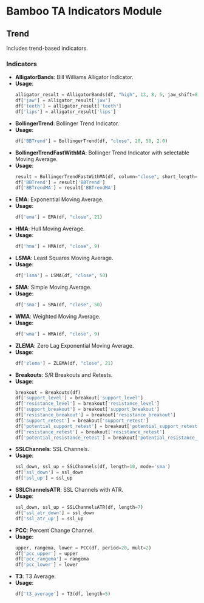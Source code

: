# Bamboo TA Indicators Module

## Trend

Includes trend-based indicators.

### Indicators

- **AlligatorBands**: Bill Williams Alligator Indicator.
- **Usage**: 
    ```python
    alligator_result = AlligatorBands(df, "high", 13, 8, 5, jaw_shift=8, teeth_shift=5, lips_shift=3)
    df['jaw'] = alligator_result['jaw']
    df['teeth'] = alligator_result['teeth']
    df['lips'] = alligator_result['lips']
    ```
- **BollingerTrend**: Bollinger Trend Indicator.
- **Usage**: 
    ```python
    df['BBTrend'] = BollingerTrend(df, "close", 20, 50, 2.0)
    ```
- **BollingerTrendFastWithMA**: Bollinger Trend Indicator with selectable Moving Average.
- **Usage**: 
    ```python
    result = BollingerTrendFastWithMA(df, column="close", short_length=10, long_length=50, short_stddev=1.0, long_stddev=2.0, ma_type="SMA", ma_length=14)
    df['BBTrend'] = result['BBTrend']
    df['BBTrendMA'] = result['BBTrendMA']
    ```
- **EMA**: Exponential Moving Average.
- **Usage**: 
    ```python
    df['ema'] = EMA(df, "close", 21)
    ```
- **HMA**: Hull Moving Average.
- **Usage**: 
    ```python
    df['hma'] = HMA(df, "close", 9)
    ```
- **LSMA**: Least Squares Moving Average.
- **Usage**: 
    ```python
    df['lsma'] = LSMA(df, "close", 50)
    ```
- **SMA**: Simple Moving Average.
- **Usage**: 
    ```python
    df['sma'] = SMA(df, "close", 50)
    ```
- **WMA**: Weighted Moving Average.
- **Usage**: 
    ```python
    df['wma'] = WMA(df, "close", 9)
    ```
- **ZLEMA**: Zero Lag Exponential Moving Average.
- **Usage**: 
    ```python
    df['zlema'] = ZLEMA(df, "close", 21)
    ```
- **Breakouts**: S/R Breakouts and Retests.
- **Usage**: 
    ```python
    breakout = Breakouts(df)
    df['support_level'] = breakout['support_level']
    df['resistance_level'] = breakout['resistance_level']
    df['support_breakout'] = breakout['support_breakout']
    df['resistance_breakout'] = breakout['resistance_breakout']
    df['support_retest'] = breakout['support_retest']
    df['potential_support_retest'] = breakout['potential_support_retest']
    df['resistance_retest'] = breakout['resistance_retest']
    df['potential_resistance_retest'] = breakout['potential_resistance_retest']
    ```
- **SSLChannels**: SSL Channels.
- **Usage**: 
    ```python
    ssl_down, ssl_up = SSLChannels(df, length=10, mode='sma')
    df['ssl_down'] = ssl_down
    df['ssl_up'] = ssl_up
    ```
- **SSLChannelsATR**: SSL Channels with ATR.
- **Usage**: 
    ```python
    ssl_down, ssl_up = SSLChannelsATR(df, length=7)
    df['ssl_atr_down'] = ssl_down
    df['ssl_atr_up'] = ssl_up
    ```
- **PCC**: Percent Change Channel.
- **Usage**: 
    ```python
    upper, rangema, lower = PCC(df, period=20, mult=2)
    df['pcc_upper'] = upper
    df['pcc_rangema'] = rangema
    df['pcc_lower'] = lower
    ```
- **T3**: T3 Average.
- **Usage**: 
    ```python
    df['t3_average'] = T3(df, length=5)
    ```
